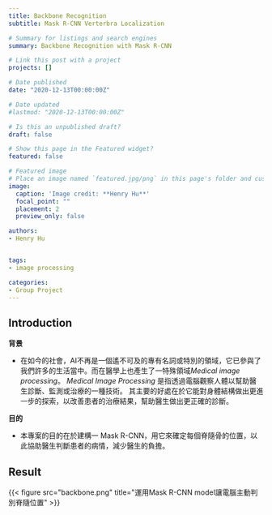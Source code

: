 ```yaml
---
title: Backbone Recognition
subtitle: Mask R-CNN Verterbra Localization

# Summary for listings and search engines
summary: Backbone Recognition with Mask R-CNN

# Link this post with a project
projects: []

# Date published
date: "2020-12-13T00:00:00Z"

# Date updated
#lastmod: "2020-12-13T00:00:00Z"

# Is this an unpublished draft?
draft: false

# Show this page in the Featured widget?
featured: false

# Featured image
# Place an image named `featured.jpg/png` in this page's folder and customize its options here.
image:
  caption: 'Image credit: **Henry Hu**'
  focal_point: ""
  placement: 2
  preview_only: false

authors:
- Henry Hu


tags:
- image processing

categories:
- Group Project
---
```


## Introduction
**背景**
- 在如今的社會，AI不再是一個遙不可及的專有名詞或特別的領域，它已參與了我們許多的生活當中。而在醫學上也產生了一特殊領域*Medical image processing*。
*Medical Image Processing* 是指透過電腦觀察人體以幫助醫生診斷、監測或治療的一種技術。
其主要的好處在於它能對身體結構做出更進一步的探索，以改善患者的治療結果，幫助醫生做出更正確的診斷。
 
**目的**
- 本專案的目的在於建構一 Mask R-CNN，用它來確定每個脊隨骨的位置，以此協助醫生判斷患者的病情，減少醫生的負擔。

## Result
{{< figure src="backbone.png" title="運用Mask R-CNN model讓電腦主動判別脊隨位置" >}}



